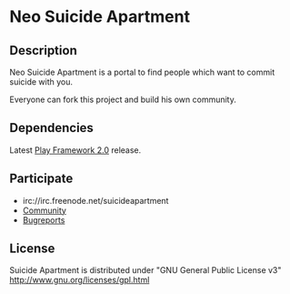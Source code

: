 Neo Suicide Apartment
=================

## Description
Neo Suicide Apartment is a portal to find people which want to commit suicide with you.

Everyone can fork this project and build his own community.

## Dependencies
Latest [Play Framework 2.0](https://github.com/playframework/play) release.

## Participate

* irc://irc.freenode.net/suicideapartment
* [Community](http://www.suicideapartment.com/)
* [Bugreports](https://github.com/GeeksOfTheDusk/Suicide-Apartment/issues)

## License
Suicide Apartment is distributed under "GNU General Public License v3" http://www.gnu.org/licenses/gpl.html
